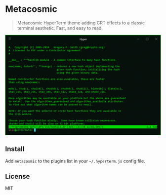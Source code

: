 # Metacosmic

> Metacosmic HyperTerm theme adding CRT effects to a classic terminal aesthetic. Fast, and easy to read.

![](screenshot.PNG)

## Install

Add `metacosmic` to the plugins list in your `~/.hyperterm.js` config file.


## License

MIT
